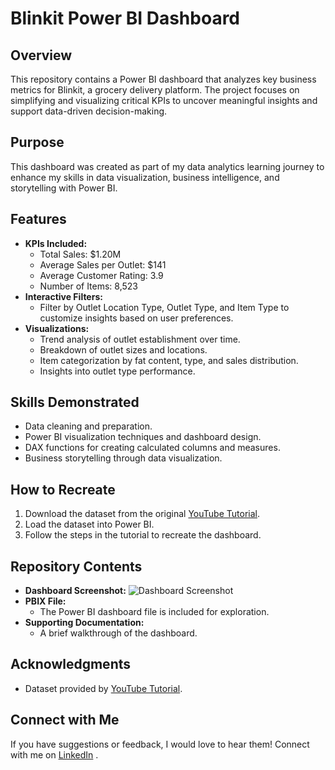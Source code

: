 # Blinkit Power BI Dashboard

## Overview
This repository contains a Power BI dashboard that analyzes key business metrics for Blinkit, a grocery delivery platform. The project focuses on simplifying and visualizing critical KPIs to uncover meaningful insights and support data-driven decision-making.

## Purpose
This dashboard was created as part of my data analytics learning journey to enhance my skills in data visualization, business intelligence, and storytelling with Power BI.

## Features
- **KPIs Included:**
  - Total Sales: $1.20M
  - Average Sales per Outlet: $141
  - Average Customer Rating: 3.9
  - Number of Items: 8,523
- **Interactive Filters:**
  - Filter by Outlet Location Type, Outlet Type, and Item Type to customize insights based on user preferences.
- **Visualizations:**
  - Trend analysis of outlet establishment over time.
  - Breakdown of outlet sizes and locations.
  - Item categorization by fat content, type, and sales distribution.
  - Insights into outlet type performance.

## Skills Demonstrated
- Data cleaning and preparation.
- Power BI visualization techniques and dashboard design.
- DAX functions for creating calculated columns and measures.
- Business storytelling through data visualization.

## How to Recreate
1. Download the dataset from the original [YouTube Tutorial](https://www.youtube.com/watch?v=mmxVCFceQgU).
2. Load the dataset into Power BI.
3. Follow the steps in the tutorial to recreate the dashboard.

## Repository Contents
- **Dashboard Screenshot:**
  ![Dashboard Screenshot](Blinkit_Dashboard.png)
- **PBIX File:**
  - The Power BI dashboard file is included for exploration.
- **Supporting Documentation:**
  - A brief walkthrough of the dashboard.

## Acknowledgments
- Dataset provided by [YouTube Tutorial](https://www.youtube.com/watch?v=mmxVCFceQgU).

## Connect with Me
If you have suggestions or feedback, I would love to hear them! Connect with me on [LinkedIn](https://www.linkedin.com/in/haya-parveen/) .

